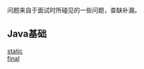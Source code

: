 问题来自于面试时所碰见的一些问题，查缺补漏。

## Java基础  
[static](https://github.com/Rocky-17/Blog/blob/main/%E9%9D%A2%E8%AF%95%E7%9F%A5%E8%AF%86%E7%82%B9%E8%A7%A3%E6%9E%90/Java%E5%9F%BA%E7%A1%80/static.md#static)  
[final](https://github.com/Rocky-17/Blog/blob/main/%E9%9D%A2%E8%AF%95%E7%9F%A5%E8%AF%86%E7%82%B9%E8%A7%A3%E6%9E%90/Java%E5%9F%BA%E7%A1%80/final.md#final)
